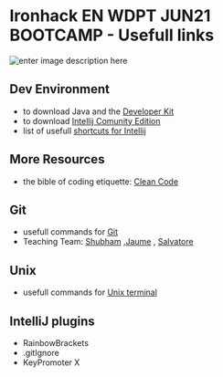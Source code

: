 # Ironhack EN WDPT JUN21 BOOTCAMP - Usefull links

![enter image description here](https://avatars.githubusercontent.com/u/54281267?s=280&v=4)

## Dev Environment



 - to download Java  and the [Developer Kit](https://www.oracle.com/java/technologies/javase-jdk11-downloads.html) 
 - to download [Intellij Comunity Edition](https://www.jetbrains.com/idea/download/#section=windows)
 - list of usefull [shortcuts for Intellij](https://resources.jetbrains.com/storage/products/intellij-idea/docs/IntelliJIDEA_ReferenceCard.pdf) 


## More Resources

- the bible of coding etiquette: [Clean Code](https://www.oreilly.com/library/view/clean-code-a/9780136083238/) 


## Git
- usefull commands for [Git](https://education.github.com/git-cheat-sheet-education.pdf)
- Teaching Team: [Shubham](https://github.com/shubham0794x) ,[Jaume](https://github.com/jaume-ironhack) , [Salvatore](https://github.com/scorsaro-ironhack)

## Unix
- usefull commands for [Unix terminal](https://www-users.york.ac.uk/~pjh503/commands.html)

## IntelliJ plugins
- RainbowBrackets
- .gitIgnore
- KeyPromoter X


